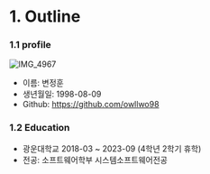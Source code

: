 # 1. Outline 
### 1.1 profile

![IMG_4967](https://github.com/owllwo98/resume/assets/93505724/61a129e4-f8c1-4649-8cf5-fec6a0930860)

- 이름: 변정훈  
- 생년월일: 1998-08-09   
- Github: https://github.com/owllwo98   
  
### 1.2 Education
- 광운대학교 2018-03 ~ 2023-09 (4학년 2학기 휴학)
- 전공: 소프트웨어학부 시스템소프트웨어전공 

